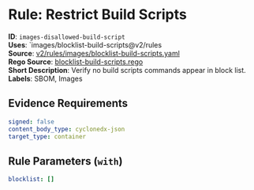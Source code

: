# Rule: Restrict Build Scripts

**ID**: `images-disallowed-build-script`  
**Uses**: `images/blocklist-build-scripts@v2/rules  
**Source**: [v2/rules/images/blocklist-build-scripts.yaml](https://github.com/scribe-public/sample-policies/v2/rules/images/blocklist-build-scripts.yaml)  
**Rego Source**: [blocklist-build-scripts.rego](https://github.com/scribe-public/sample-policies/v2/rules/images/blocklist-build-scripts.rego)  
**Short Description**: Verify no build scripts commands appear in block list.  
**Labels**: SBOM, Images

## Evidence Requirements

```yaml
signed: false
content_body_type: cyclonedx-json
target_type: container
```
## Rule Parameters (`with`)

```yaml
blocklist: []
```
